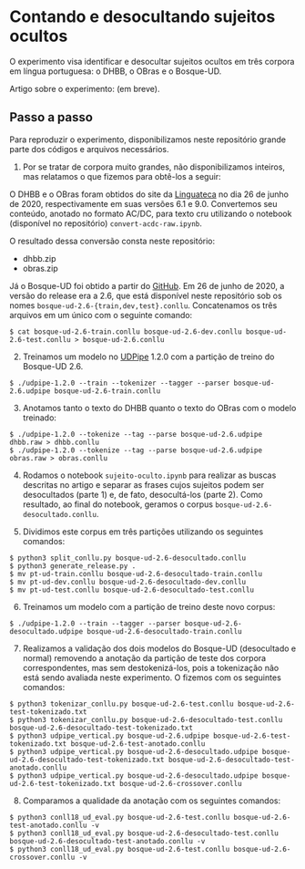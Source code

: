 # Contando e desocultando sujeitos ocultos

O experimento visa identificar e desocultar sujeitos ocultos em três corpora em língua portuguesa: o DHBB, o OBras e o Bosque-UD.

Artigo sobre o experimento: (em breve).

## Passo a passo

Para reproduzir o experimento, disponibilizamos neste repositório grande parte dos códigos e arquivos necessários.

1) Por se tratar de corpora muito grandes, não disponibilizamos inteiros, mas relatamos o que fizemos para obtê-los a seguir:

O DHBB e o OBras foram obtidos do site da [Linguateca](http://linguateca.pt) no dia 26 de junho de 2020, respectivamente em suas versões 6.1 e 9.0. Convertemos seu conteúdo, anotado no formato AC/DC, para texto cru utilizando o notebook (disponível no repositório) `convert-acdc-raw.ipynb`.

O resultado dessa conversão consta neste repositório:

- dhbb.zip
- obras.zip

Já o Bosque-UD foi obtido a partir do [GitHub](https://github.com/UniversalDependencies/UD_Portuguese-Bosque). Em 26 de junho de 2020, a versão do release era a 2.6, que está disponível neste repositório sob os nomes `bosque-ud-2.6-{train,dev,test}.conllu`. Concatenamos os três arquivos em um único com o seguinte comando:

```
$ cat bosque-ud-2.6-train.conllu bosque-ud-2.6-dev.conllu bosque-ud-2.6-test.conllu > bosque-ud-2.6.conllu
```

2) Treinamos um modelo no [UDPipe](http://ufal.mff.cuni.cz/udpipe) 1.2.0 com a partição de treino do Bosque-UD 2.6.

```
$ ./udpipe-1.2.0 --train --tokenizer --tagger --parser bosque-ud-2.6.udpipe bosque-ud-2.6-train.conllu
```

3) Anotamos tanto o texto do DHBB quanto o texto do OBras com o modelo treinado:

```
$ ./udpipe-1.2.0 --tokenize --tag --parse bosque-ud-2.6.udpipe dhbb.raw > dhbb.conllu
$ ./udpipe-1.2.0 --tokenize --tag --parse bosque-ud-2.6.udpipe obras.raw > obras.conllu
```

4) Rodamos o notebook `sujeito-oculto.ipynb` para realizar as buscas descritas no artigo e separar as frases cujos sujeitos podem ser desocultados (parte 1) e, de fato, desocultá-los (parte 2). Como resultado, ao final do notebook, geramos o corpus `bosque-ud-2.6-desocultado.conllu`.

5) Dividimos este corpus em três partições utilizando os seguintes comandos:

```
$ python3 split_conllu.py bosque-ud-2.6-desocultado.conllu
$ python3 generate_release.py .
$ mv pt-ud-train.conllu bosque-ud-2.6-desocultado-train.conllu
$ mv pt-ud-dev.conllu bosque-ud-2.6-desocultado-dev.conllu
$ mv pt-ud-test.conllu bosque-ud-2.6-desocultado-test.conllu
```

6) Treinamos um modelo com a partição de treino deste novo corpus:

```
$ ./udpipe-1.2.0 --train --tagger --parser bosque-ud-2.6-desocultado.udpipe bosque-ud-2.6-desocultado-train.conllu
```

7) Realizamos a validação dos dois modelos do Bosque-UD (desocultado e normal) removendo a anotação da partição de teste dos corpora correspondentes, mas sem destokenizá-los, pois a tokenização não está sendo avaliada neste experimento. O fizemos com os seguintes comandos:

```
$ python3 tokenizar_conllu.py bosque-ud-2.6-test.conllu bosque-ud-2.6-test-tokenizado.txt
$ python3 tokenizar_conllu.py bosque-ud-2.6-desocultado-test.conllu bosque-ud-2.6-desocultado-test-tokenizado.txt
$ python3 udpipe_vertical.py bosque-ud-2.6.udpipe bosque-ud-2.6-test-tokenizado.txt bosque-ud-2.6-test-anotado.conllu
$ python3 udpipe_vertical.py bosque-ud-2.6-desocultado.udpipe bosque-ud-2.6-desocultado-test-tokenizado.txt bosque-ud-2.6-desocultado-test-anotado.conllu
$ python3 udpipe_vertical.py bosque-ud-2.6-desocultado.udpipe bosque-ud-2.6-test-tokenizado.txt bosque-ud-2.6-crossover.conllu
```

8) Comparamos a qualidade da anotação com os seguintes comandos:

```
$ python3 conll18_ud_eval.py bosque-ud-2.6-test.conllu bosque-ud-2.6-test-anotado.conllu -v
$ python3 conll18_ud_eval.py bosque-ud-2.6-desocultado-test.conllu bosque-ud-2.6-desocultado-test-anotado.conllu -v
$ python3 conll18_ud_eval.py bosque-ud-2.6-test.conllu bosque-ud-2.6-crossover.conllu -v
```
